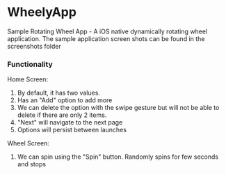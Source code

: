 # WheelyApp
Sample Rotating Wheel App - A iOS native dynamically rotating wheel application. The sample application screen shots can be found in the screenshots folder

### Functionality

Home Screen:
1. By default, it has two values.
2. Has an "Add" option to add more
3. We can delete the option with the swipe gesture but will not be able to delete if there are only 2 items.
4. "Next" will navigate to the next page
5. Options will persist between launches

Wheel Screen:
1. We can spin using the "Spin" button. Randomly spins for few seconds and stops
